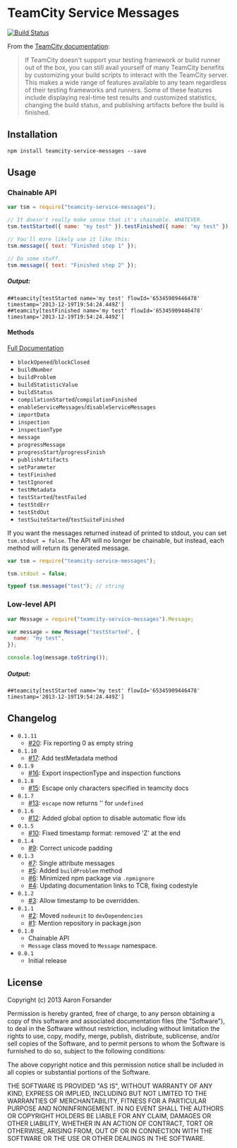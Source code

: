 # TeamCity Service Messages

[![Build Status](https://travis-ci.org/pifantastic/teamcity-service-messages.png)](https://travis-ci.org/pifantastic/teamcity-service-messages)

From the [TeamCity documentation][tcd]:

> If TeamCity doesn't support your testing framework or build runner out of the box, you
> can still avail yourself of many TeamCity benefits by customizing your build scripts to
> interact with the TeamCity server. This makes a wide range of features available to any
> team regardless of their testing frameworks and runners. Some of these features include
> displaying real-time test results and customized statistics, changing the build status,
> and publishing artifacts before the build is finished.

## Installation

```shell
npm install teamcity-service-messages --save
```

## Usage

### Chainable API

```javascript
var tsm = require("teamcity-service-messages");

// It doesn't really make sense that it's chainable. WHATEVER.
tsm.testStarted({ name: "my test" }).testFinished({ name: "my test" });

// You'll more likely use it like this:
tsm.message({ text: "Finished step 1" });

// Do some stuff.
tsm.message({ text: "Finished step 2" });
```

##### Output:

```
##teamcity[testStarted name='my test' flowId='65345909446478' timestamp='2013-12-19T19:54:24.449Z']
##teamcity[testFinished name='my test' flowId='65345909446478' timestamp='2013-12-19T19:54:24.449Z']
```

#### Methods

[Full Documentation][tcd]

- `blockOpened`/`blockClosed`
- `buildNumber`
- `buildProblem`
- `buildStatisticValue`
- `buildStatus`
- `compilationStarted`/`compilationFinished`
- `enableServiceMessages`/`disableServiceMessages`
- `importData`
- `inspection`
- `inspectionType`
- `message`
- `progressMessage`
- `progressStart`/`progressFinish`
- `publishArtifacts`
- `setParameter`
- `testFinished`
- `testIgnored`
- `testMetadata`
- `testStarted`/`testFailed`
- `testStdErr`
- `testStdOut`
- `testSuiteStarted`/`testSuiteFinished`

If you want the messages returned instead of printed to stdout, you can set `tsm.stdout = false`.
The API will no longer be chainable, but instead, each method will return its generated message.

```javascript
var tsm = require("teamcity-service-messages");

tsm.stdout = false;

typeof tsm.message("test"); // string
```

### Low-level API

```javascript
var Message = require("teamcity-service-messages").Message;

var message = new Message("testStarted", {
  name: "my test",
});

console.log(message.toString());
```

##### Output:

```
##teamcity[testStarted name='my test' flowId='65345909446478' timestamp='2013-12-19T19:54:24.449Z']
```

## Changelog

- `0.1.11`
  - [#20](https://github.com/pifantastic/teamcity-service-messages/pull/20): Fix reporting 0 as empty string
- `0.1.10`
  - [#17](https://github.com/pifantastic/teamcity-service-messages/pull/17): Add testMetadata method
- `0.1.9`
  - [#16](https://github.com/pifantastic/teamcity-service-messages/pull/16): Export inspectionType and inspection functions
- `0.1.8`
  - [#15](https://github.com/pifantastic/teamcity-service-messages/pull/15): Escape only characters specified in teamcity docs
- `0.1.7`
  - [#13](https://github.com/pifantastic/teamcity-service-messages/pull/13): `escape` now returns '' for `undefined`
- `0.1.6`
  - [#12](https://github.com/pifantastic/teamcity-service-messages/pull/12): Added global option to disable automatic flow ids
- `0.1.5`
  - [#10](https://github.com/pifantastic/teamcity-service-messages/pull/10): Fixed timestamp format: removed 'Z' at the end
- `0.1.4`
  - [#9](https://github.com/pifantastic/teamcity-service-messages/pull/9): Correct unicode padding
- `0.1.3`
  - [#7](https://github.com/pifantastic/teamcity-service-messages/issues/7): Single attribute messages
  - [#5](https://github.com/pifantastic/teamcity-service-messages/pull/5): Added `buildProblem` method
  - [#6](https://github.com/pifantastic/teamcity-service-messages/pull/6): Minimized npm package via `.npmignore`
  - [#4](https://github.com/pifantastic/teamcity-service-messages/pull/4): Updating documentation links to TC8, fixing codestyle
- `0.1.2`
  - [#3](https://github.com/pifantastic/teamcity-service-messages/pull/3): Allow timestamp to be overridden.
- `0.1.1`
  - [#2](https://github.com/pifantastic/teamcity-service-messages/pull/2): Moved `nodeunit` to `devDependencies`
  - [#1](https://github.com/pifantastic/teamcity-service-messages/pull/1): Mention repository in package.json
- `0.1.0`
  - Chainable API
  - `Message` class moved to `Message` namespace.
- `0.0.1`
  - Initial release

## License

Copyright (c) 2013 Aaron Forsander

Permission is hereby granted, free of charge, to any person obtaining a copy
of this software and associated documentation files (the "Software"), to deal
in the Software without restriction, including without limitation the rights
to use, copy, modify, merge, publish, distribute, sublicense, and/or sell
copies of the Software, and to permit persons to whom the Software is
furnished to do so, subject to the following conditions:

The above copyright notice and this permission notice shall be included in
all copies or substantial portions of the Software.

THE SOFTWARE IS PROVIDED "AS IS", WITHOUT WARRANTY OF ANY KIND, EXPRESS OR
IMPLIED, INCLUDING BUT NOT LIMITED TO THE WARRANTIES OF MERCHANTABILITY,
FITNESS FOR A PARTICULAR PURPOSE AND NONINFRINGEMENT. IN NO EVENT SHALL THE
AUTHORS OR COPYRIGHT HOLDERS BE LIABLE FOR ANY CLAIM, DAMAGES OR OTHER
LIABILITY, WHETHER IN AN ACTION OF CONTRACT, TORT OR OTHERWISE, ARISING FROM,
OUT OF OR IN CONNECTION WITH THE SOFTWARE OR THE USE OR OTHER DEALINGS IN
THE SOFTWARE.

[tcd]: http://confluence.jetbrains.com/display/TCD8/Build+Script+Interaction+with+TeamCity
